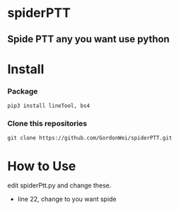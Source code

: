 # spiderPTT

## Spide PTT any you want use python 

# Install 

### Package
`pip3 install lineTool, bs4`

### Clone this repositories
`git clone https://github.com/GordonWei/spiderPTT.git`

# How to Use

edit spiderPtt.py and change these.

- line 22, change to you want spide  

